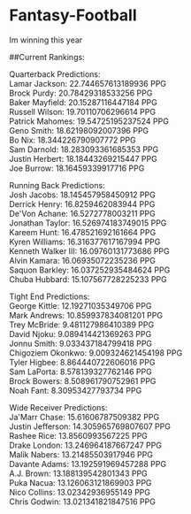 # Fantasy-Football
Im winning this year

##Current Rankings:  
  
Quarterback Predictions:  
Lamar Jackson: 22.744657613189936 PPG  
Brock Purdy: 20.78429318533256 PPG  
Baker Mayfield: 20.15287116447184 PPG  
Russell Wilson: 19.70110706296614 PPG  
Patrick Mahomes: 19.54725195237524 PPG  
Geno Smith: 18.62198092007396 PPG   
Bo Nix: 18.344226790907772 PPG  
Sam Darnold: 18.283093361685353 PPG  
Justin Herbert: 18.18443269215447 PPG  
Joe Burrow: 18.16459339917716 PPG  
  
Running Back Predictions:  
Josh Jacobs: 18.145457958450912 PPG  
Derrick Henry: 16.8259462083944 PPG  
De'Von Achane: 16.5272778003211 PPG  
Jonathan Taylor: 16.526974183749015 PPG  
Kareem Hunt: 16.478521692161664 PPG  
Kyren Williams: 16.316377617167994 PPG  
Kenneth Walker III: 16.09760131773686 PPG  
Alvin Kamara: 16.06935072235236 PPG  
Saquon Barkley: 16.037252935484624 PPG  
Chuba Hubbard: 15.107567728225233 PPG  
  
Tight End Predictions:  
George Kittle: 12.19271035349706 PPG  
Mark Andrews: 10.859937834081201 PPG  
Trey McBride: 9.481127986410389 PPG  
David Njoku: 9.089414421369263 PPG  
Jonnu Smith: 9.033437184799418 PPG  
Chigoziem Okonkwo: 9.009324621454198 PPG  
Tyler Higbee: 8.864440722606016 PPG  
Sam LaPorta: 8.578139327762146 PPG  
Brock Bowers: 8.508961790752961 PPG  
Noah Fant: 8.30953427793734 PPG  
  
Wide Receiver Predictions:  
Ja'Marr Chase: 15.61606787509382 PPG  
Justin Jefferson: 14.305965769807607 PPG  
Rashee Rice: 13.8560993567225 PPG  
Drake London: 13.246964187667247 PPG  
Malik Nabers: 13.21485503917946 PPG  
Davante Adams: 13.192591969457288 PPG  
A.J. Brown: 13.188139542801343 PPG  
Puka Nacua: 13.126063121869903 PPG  
Nico Collins: 13.02342936955149 PPG  
Chris Godwin: 13.021341821847516 PPG  
